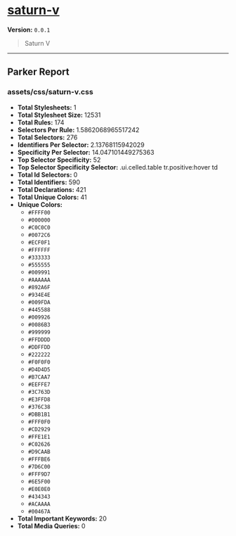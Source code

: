 # [saturn-v]( https://github.com/marcio/saturn-v )

**Version:** `0.0.1`

> Saturn V

* * *

## Parker Report

### assets/css/saturn-v.css

- **Total Stylesheets:** 1
- **Total Stylesheet Size:** 12531
- **Total Rules:** 174
- **Selectors Per Rule:** 1.5862068965517242
- **Total Selectors:** 276
- **Identifiers Per Selector:** 2.13768115942029
- **Specificity Per Selector:** 14.047101449275363
- **Top Selector Specificity:** 52
- **Top Selector Specificity Selector:** .ui.celled.table tr.positive:hover td
- **Total Id Selectors:** 0
- **Total Identifiers:** 590
- **Total Declarations:** 421
- **Total Unique Colors:** 41
- **Unique Colors:**
	- `#FFFF00`
	- `#000000`
	- `#C0C0C0`
	- `#0072C6`
	- `#ECF0F1`
	- `#FFFFFF`
	- `#333333`
	- `#555555`
	- `#009991`
	- `#AAAAAA`
	- `#892A6F`
	- `#934E4E`
	- `#009FDA`
	- `#445588`
	- `#009926`
	- `#0086B3`
	- `#999999`
	- `#FFDDDD`
	- `#DDFFDD`
	- `#222222`
	- `#F0F0F0`
	- `#D4D4D5`
	- `#B7CAA7`
	- `#EEFFE7`
	- `#3C763D`
	- `#E3FFD8`
	- `#376C38`
	- `#DBB1B1`
	- `#FFF0F0`
	- `#CD2929`
	- `#FFE1E1`
	- `#C02626`
	- `#D9CAAB`
	- `#FFFBE6`
	- `#7D6C00`
	- `#FFF9D7`
	- `#6E5F00`
	- `#E0E0E0`
	- `#434343`
	- `#ACAAAA`
	- `#00467A`
- **Total Important Keywords:** 20
- **Total Media Queries:** 0

